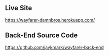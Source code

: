 ## Live Site
https://wayfarer-damnbros.herokuapp.com/

## Back-End Source Code
https://github.com/jaykmark/wayfarer-back-end
